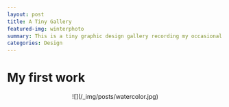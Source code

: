 ```yaml
---
layout: post
title: A Tiny Gallery
featured-img: winterphoto
summary: This is a tiny graphic design gallery recording my occasional inspiration
categories: Design
---
```

# My first work
 <div align=center>![](/_img/posts/watercolor.jpg)


